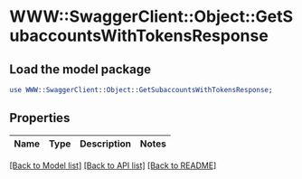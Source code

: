 # WWW::SwaggerClient::Object::GetSubaccountsWithTokensResponse

## Load the model package
```perl
use WWW::SwaggerClient::Object::GetSubaccountsWithTokensResponse;
```

## Properties
Name | Type | Description | Notes
------------ | ------------- | ------------- | -------------

[[Back to Model list]](../README.md#documentation-for-models) [[Back to API list]](../README.md#documentation-for-api-endpoints) [[Back to README]](../README.md)


